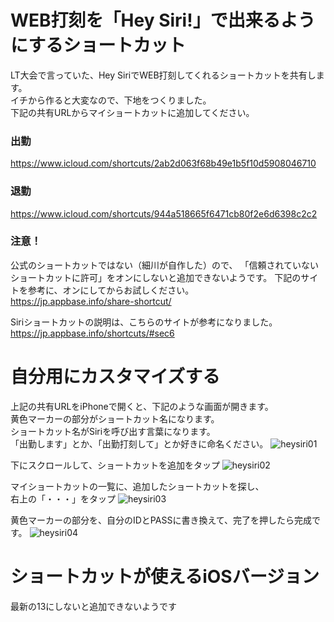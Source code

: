 # WEB打刻を「Hey Siri!」で出来るようにするショートカット
LT大会で言っていた、Hey SiriでWEB打刻してくれるショートカットを共有します。  
イチから作ると大変なので、下地をつくりました。  
下記の共有URLからマイショートカットに追加してください。  
### 出勤
https://www.icloud.com/shortcuts/2ab2d063f68b49e1b5f10d5908046710
### 退勤
https://www.icloud.com/shortcuts/944a518665f6471cb80f2e6d6398c2c2

### 注意！
公式のショートカットではない（細川が自作した）ので、
「信頼されていないショートカットに許可」をオンにしないと追加できないようです。
下記のサイトを参考に、オンにしてからお試しください。  
https://jp.appbase.info/share-shortcut/

Siriショートカットの説明は、こちらのサイトが参考になりました。  
https://jp.appbase.info/shortcuts/#sec6

# 自分用にカスタマイズする
上記の共有URLをiPhoneで開くと、下記のような画面が開きます。  
黄色マーカーの部分がショートカット名になります。  
ショートカット名がSiriを呼び出す言葉になります。  
「出勤します」とか、「出勤打刻して」とか好きに命名ください。
![heysiri01](https://user-images.githubusercontent.com/34472719/66984615-fcc60380-f0f5-11e9-9628-e99ef35a4b97.jpg)

下にスクロールして、ショートカットを追加をタップ
![heysiri02](https://user-images.githubusercontent.com/34472719/66984613-fcc60380-f0f5-11e9-8f95-e8f2f348f1c1.jpg)

マイショートカットの一覧に、追加したショートカットを探し、  
右上の「・・・」をタップ
![heysiri03](https://user-images.githubusercontent.com/34472719/66984612-fcc60380-f0f5-11e9-8ebb-941f742d59fc.jpg)

黄色マーカーの部分を、自分のIDとPASSに書き換えて、完了を押したら完成です。
![heysiri04](https://user-images.githubusercontent.com/34472719/66984609-fc2d6d00-f0f5-11e9-8de6-db99c3620e50.jpg)

# ショートカットが使えるiOSバージョン
最新の13にしないと追加できないようです
